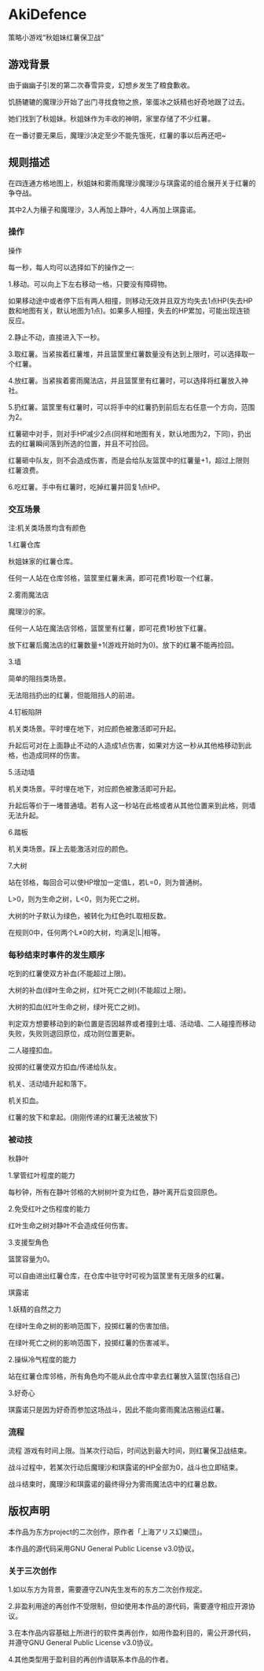 # AkiDefence
策略小游戏“秋姐妹红薯保卫战”

## 游戏背景

由于幽幽子引发的第二次春雪异变，幻想乡发生了粮食歉收。

饥肠辘辘的魔理沙开始了出门寻找食物之旅，笨蛋冰之妖精也好奇地跟了过去。

她们找到了秋姐妹。秋姐妹作为丰收的神明，家里存储了不少红薯。

在一番讨要无果后，魔理沙决定至少不能先饿死，红薯的事以后再还吧~

## 规则描述

在四连通方格地图上，秋姐妹和雾雨魔理沙魔理沙与琪露诺的组合展开关于红薯的争夺战。

其中2人为穰子和魔理沙，3人再加上静叶，4人再加上琪露诺。

### 操作

操作

每一秒，每人均可以选择如下的操作之一:

1.移动。可以向上下左右移动一格，只要没有障碍物。

如果移动途中或者停下后有两人相撞，则移动无效并且双方均失去1点HP(失去HP数和地图有关，默认地图为1点)。如果多人相撞，失去的HP累加，可能出现连锁反应。

2.静止不动，直接进入下一秒。

3.取红薯。当紧挨着红薯堆，并且篮筐里红薯数量没有达到上限时，可以选择取一个红薯。

4.放红薯。当紧挨着雾雨魔法店，并且篮筐里有红薯时，可以选择将红薯放入神社。

5.扔红薯。篮筐里有红薯时，可以将手中的红薯扔到前后左右任意一个方向，范围为2。

红薯砸中对手，则对手HP减少2点(同样和地图有关，默认地图为2，下同)，扔出去的红薯瞬间落到所选的位置，并且不可捡回。

红薯砸中队友，则不会造成伤害，而是会给队友篮筐中的红薯量+1，超过上限则红薯浪费。

6.吃红薯。手中有红薯时，吃掉红薯并回复1点HP。

### 交互场景

注:机关类场景均含有颜色

1.红薯仓库

秋姐妹家的红薯仓库。

任何一人站在仓库邻格，篮筐里红薯未满，即可花费1秒取一个红薯。

2.雾雨魔法店

魔理沙的家。

任何一人站在魔法店邻格，篮筐里有红薯，即可花费1秒放下红薯。

放下红薯后魔法店的红薯数量+1(游戏开始时为0)。放下的红薯不能再捡回。

3.墙

简单的阻挡类场景。

无法阻挡扔出的红薯，但能阻挡人的前进。

4.钉板陷阱

机关类场景。平时埋在地下，对应颜色被激活即可升起。

升起后可对在上面静止不动的人造成1点伤害，如果对方这一秒从其他格移动到此格，也造成同样的伤害。

5.活动墙

机关类场景。平时埋在地下，对应颜色被激活即可升起。

升起后等价于一堵普通墙。若有人这一秒站在此格或者从其他位置来到此格，则墙无法升起。

6.踏板

机关类场景。踩上去能激活对应的颜色。

7.大树

站在邻格，每回合可以使HP增加一定值L，若L=0，则为普通树。

L>0，则为生命之树，L<0，则为死亡之树。

大树的叶子默认为绿色，被转化为红色时L取相反数。

在规则0中，任何两个L≠0的大树，均满足|L|相等。

### 每秒结束时事件的发生顺序

吃到的红薯使双方补血(不能超过上限)。

大树的补血(绿叶生命之树，红叶死亡之树)(不能超过上限)。

大树的扣血(红叶生命之树，绿叶死亡之树)。

判定双方想要移动到的新位置是否因越界或者撞到土墙、活动墙、二人碰撞而移动失败，失败则退回原位，成功则位置更新。

二人碰撞扣血。

投掷的红薯使双方扣血/传递给队友。

机关、活动墙升起和落下。

机关扣血。

红薯的放下和拿起。(刚刚传递的红薯无法被放下)

### 被动技

秋静叶

1.掌管红叶程度的能力

每秒钟，所有在静叶邻格的大树树叶变为红色，静叶离开后变回原色。

2.免受红叶之伤程度的能力

红叶生命之树对静叶不会造成任何伤害。

3.支援型角色

篮筐容量为0。

可以自由进出红薯仓库，在仓库中驻守时可视为篮筐里有无限多的红薯。

琪露诺

1.妖精的自然之力

在绿叶生命之树的影响范围下，投掷红薯的伤害加倍。

在绿叶死亡之树的影响范围下，投掷红薯的伤害减半。

2.操纵冷气程度的能力

站在红薯仓库邻格，所有角色均不能从此仓库中拿去红薯放入篮筐(包括自己)

3.好奇心

琪露诺只是因为好奇而参加这场战斗，因此不能向雾雨魔法店搬运红薯。

### 流程

流程
游戏有时间上限。当某次行动后，时间达到最大时间，则红薯保卫战结束。

战斗过程中，若某次行动后魔理沙和琪露诺的HP全部为0，战斗也立即结束。

战斗结束时，魔理沙和琪露诺的最终得分为雾雨魔法店中的红薯总数。

## 版权声明

本作品为东方project的二次创作，原作者「上海アリス幻樂団」。

本作品的源代码采用GNU General Public License v3.0协议。

### 关于三次创作

1.如以东方为背景，需要遵守ZUN先生发布的东方二次创作规定。

2.非盈利用途的再创作不受限制，但如使用本作品的源代码，需要遵守相应开源协议。

3.在本作品内容基础上所进行的软件类再创作，如用作盈利目的，需公开源代码，并遵守GNU General Public License v3.0协议。

4.其他类型用于盈利目的再创作请联系本作品的作者。
